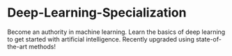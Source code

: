 # Deep-Learning-Specialization
Become an authority in machine learning. Learn the basics of deep learning to get started with artificial intelligence. Recently upgraded using state-of-the-art methods!
